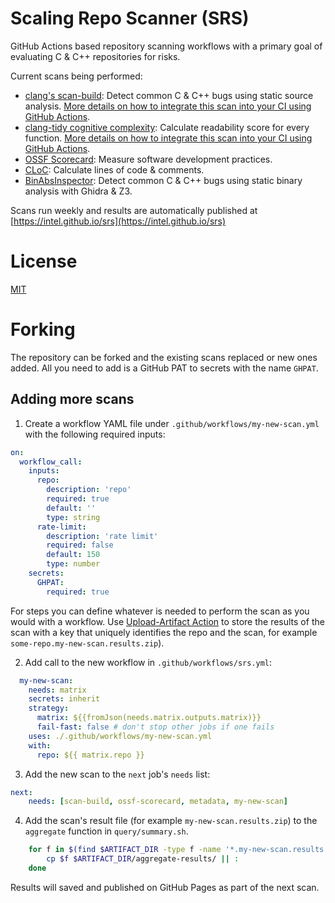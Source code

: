 # Scaling Repo Scanner (SRS)

GitHub Actions based repository scanning workflows with a primary goal of evaluating C & C++ repositories for risks.

Current scans being performed:
 - [clang's scan-build](https://clang-analyzer.llvm.org/scan-build.html): Detect common C & C++ bugs using static source analysis. [More details on how to integrate this scan into your CI using GitHub Actions](scan-build).
 - [clang-tidy cognitive complexity](https://clang.llvm.org/extra/clang-tidy/checks/readability/function-cognitive-complexity.html): Calculate readability score for every function. [More details on how to integrate this scan into your CI using GitHub Actions](scan-build).
 - [OSSF Scorecard](https://github.com/ossf/scorecard): Measure software development practices.
 - [CLoC](https://github.com/AlDanial/cloc): Calculate lines of code & comments.
 - [BinAbsInspector](https://github.com/tklengyel/BinAbsInspector): Detect common C & C++ bugs using static binary analysis with Ghidra & Z3.

Scans run weekly and results are automatically published at [https://intel.github.io/srs](https://intel.github.io/srs)

# License

[MIT](https://github.com/intel/srs/blob/main/COPYING)

# Forking

The repository can be forked and the existing scans replaced or new ones added. All you need to add is a GitHub PAT to secrets with the name `GHPAT`.
 
## Adding more scans

1. Create a workflow YAML file under `.github/workflows/my-new-scan.yml` with the following required inputs:

```yaml
on:
  workflow_call:
    inputs:
      repo:
        description: 'repo'
        required: true
        default: ''
        type: string
      rate-limit:
        description: 'rate limit'
        required: false
        default: 150
        type: number
    secrets:
      GHPAT:
        required: true
```

For steps you can define whatever is needed to perform the scan as you would with a workflow. Use [Upload-Artifact Action](https://github.com/actions/upload-artifact) to store the results of the scan with a key that uniquely identifies the repo and the scan, for example `some-repo.my-new-scan.results.zip`).

2. Add call to the new workflow in `.github/workflows/srs.yml`:

```yaml
  my-new-scan:
    needs: matrix
    secrets: inherit
    strategy:
      matrix: ${{fromJson(needs.matrix.outputs.matrix)}}
      fail-fast: false # don't stop other jobs if one fails
    uses: ./.github/workflows/my-new-scan.yml
    with:
      repo: ${{ matrix.repo }}
```

3. Add the new scan to the `next` job's `needs` list:

```yaml
next:
    needs: [scan-build, ossf-scorecard, metadata, my-new-scan]
```

4. Add the scan's result file (for example `my-new-scan.results.zip`) to the `aggregate` function in `query/summary.sh`.

```bash
    for f in $(find $ARTIFACT_DIR -type f -name '*.my-new-scan.results.zip'); do
        cp $f $ARTIFACT_DIR/aggregate-results/ || :
    done
```

Results will saved and published on GitHub Pages as part of the next scan.
